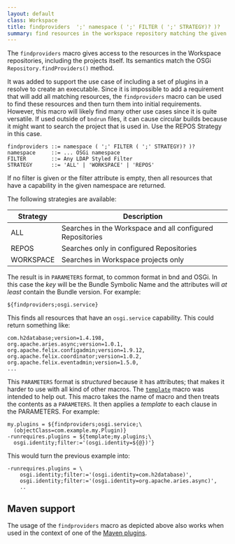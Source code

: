 ```yaml
---
layout: default
class: Workspace
title: findproviders  ';' namespace ( ';' FILTER ( ';' STRATEGY)? )?
summary: find resources in the workspace repository matching the given namespace and optional filter. Intended for use in bndrun files. STRATEGY can one of ALL, REPOS or WORKSPACE.
---
```


The `findproviders` macro gives access to the resources in the Workspace repositories, including the projects itself. Its semantics match the OSGi `Repository.findProviders()` method.

It was added to support the use case of including a set of plugins in a resolve to create an executable. Since it is impossible to add a requirement that will add all matching resources, the `findproviders` macro can be used to find these resources and then turn them into initial requirements. However, this macro will likely find many other use cases since it is quite versatile. If used outside of `bndrun` files, it can cause circular builds because it might want to search the project that is used in. Use the REPOS Strategy in this case.

    findproviders ::= namespace ( ';' FILTER ( ';' STRATEGY)? )?
    namespace     ::= ... OSGi namespace
    FILTER        ::= Any LDAP Styled Filter
    STRATEGY      ::= 'ALL' | 'WORKSPACE' | 'REPOS'

If no filter is given or the filter attribute is empty, then all resources that have a capability in the given namespace are returned.

The following strategies are available:

| Strategy  | Description                                               |
| --------- | --------------------------------------------------------- |
| ALL       | Searches in the Workspace and all configured Repositories |
| REPOS     | Searches only in configured Repositories                  |
| WORKSPACE | Searches in Workspace projects only                        |

The result is in `PARAMETERS` format, to common format in bnd and OSGi. In this case the _key_ will be the Bundle Symbolic Name and the attributes will _at least_ contain the Bundle version. For example:

    ${findproviders;osgi.service}

This finds all resources that have an `osgi.service` capability. This could return something like:

    com.h2database;version=1.4.198,
    org.apache.aries.async;version=1.0.1,
    org.apache.felix.configadmin;version=1.9.12,
    org.apache.felix.coordinator;version=1.0.2,
    org.apache.felix.eventadmin;version=1.5.0,
    ...

This `PARAMETERS` format is _structured_ because it has attributes; that makes it harder to use with all kind of other macros. The [`template`](template.html) macro was intended to help out. This macro takes the name of macro and then treats the contents as a  `PARAMETERS`. It then applies a _template_ to each clause in the PARAMETERS. For example:

    my.plugins = ${findproviders;osgi.service;\
      (objectClass=com.example.my.Plugin)}
    -runrequires.plugins = ${template;my.plugins;\
      osgi.identity;filter:='(osgi.identity=${@})'}

This would turn the previous example into:

    -runrequires.plugins = \
        osgi.identity;filter:='(osgi.identity=com.h2database)',
        osgi.identity;filter:='(osgi.identity=org.apache.aries.async)',
        ..

## Maven support

The usage of the `findproviders` macro as depicted above also works when used in the context of one of the [Maven plugins][maven].

[maven]: https://github.com/bndtools/bnd/tree/master/maven
